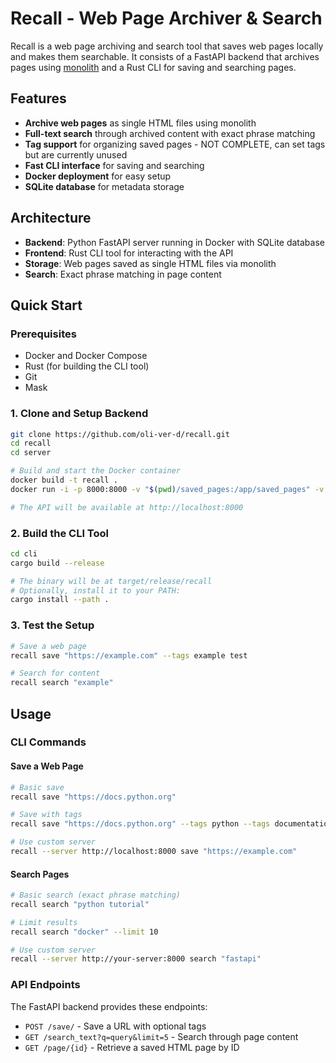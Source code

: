 # Recall - Web Page Archiver & Search

Recall is a web page archiving and search tool that saves web pages locally and makes them searchable. It consists of a FastAPI backend that archives pages using [monolith](https://github.com/Y2Z/monolith) and a Rust CLI for saving and searching pages.

## Features

- **Archive web pages** as single HTML files using monolith
- **Full-text search** through archived content with exact phrase matching
- **Tag support** for organizing saved pages - NOT COMPLETE, can set tags but are currently unused
- **Fast CLI interface** for saving and searching
- **Docker deployment** for easy setup
- **SQLite database** for metadata storage

## Architecture

- **Backend**: Python FastAPI server running in Docker with SQLite database
- **Frontend**: Rust CLI tool for interacting with the API
- **Storage**: Web pages saved as single HTML files via monolith
- **Search**: Exact phrase matching in page content

## Quick Start

### Prerequisites

- Docker and Docker Compose
- Rust (for building the CLI tool)
- Git
- Mask

### 1. Clone and Setup Backend

```bash
git clone https://github.com/oli-ver-d/recall.git
cd recall
cd server

# Build and start the Docker container
docker build -t recall .
docker run -i -p 8000:8000 -v "$(pwd)/saved_pages:/app/saved_pages" -v "$(pwd)/data:/app/data" recall

# The API will be available at http://localhost:8000
```

### 2. Build the CLI Tool

```bash
cd cli
cargo build --release

# The binary will be at target/release/recall
# Optionally, install it to your PATH:
cargo install --path .
```

### 3. Test the Setup

```bash
# Save a web page
recall save "https://example.com" --tags example test

# Search for content
recall search "example"
```

## Usage

### CLI Commands

#### Save a Web Page
```bash
# Basic save
recall save "https://docs.python.org"

# Save with tags
recall save "https://docs.python.org" --tags python --tags documentation

# Use custom server
recall --server http://localhost:8000 save "https://example.com"
```

#### Search Pages
```bash
# Basic search (exact phrase matching)
recall search "python tutorial"

# Limit results
recall search "docker" --limit 10

# Use custom server
recall --server http://your-server:8000 search "fastapi"
```

### API Endpoints

The FastAPI backend provides these endpoints:

- `POST /save/` - Save a URL with optional tags
- `GET /search_text?q=query&limit=5` - Search through page content
- `GET /page/{id}` - Retrieve a saved HTML page by ID

